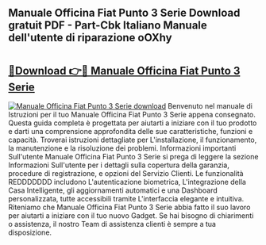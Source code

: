 ## Manuale Officina Fiat Punto 3 Serie Download gratuit PDF - Part-Cbk Italiano Manuale dell'utente di riparazione oOXhy

# <h2><a href="http://dfd3lmk.blite.top/?on=Manuale+Officina+Fiat+Punto+3+Serie">🔗Download 👉🔴 Manuale Officina Fiat Punto 3 Serie</a></h2>

[![Manuale Officina Fiat Punto 3 Serie download](https://i.imgur.com/lujVjoI.png)](http://dfd3lmk.blite.top/?on=Manuale+Officina+Fiat+Punto+3+Serie)
Benvenuto nel manuale di Istruzioni per il tuo Manuale Officina Fiat Punto 3 Serie appena consegnato. Questa guida completa è progettata per aiutarti a iniziare con il tuo prodotto e darti una comprensione approfondita delle sue caratteristiche, funzioni e capacità. Troverai istruzioni dettagliate per L'installazione, il funzionamento, la manutenzione e la risoluzione dei problemi. Informazioni importanti Sull'utente Manuale Officina Fiat Punto 3 Serie si prega di leggere la sezione Informazioni Sull'utente per i dettagli sulla copertura della garanzia, procedure di registrazione, e opzioni del Servizio Clienti. Le funzionalità REDDDDDDD includono L'autenticazione biometrica, L'integrazione della Casa Intelligente, gli aggiornamenti automatici e una Dashboard personalizzata, tutte accessibili tramite L'interfaccia elegante e intuitiva. Riteniamo che Manuale Officina Fiat Punto 3 Serie abbia fatto il suo lavoro per aiutarti a iniziare con il tuo nuovo Gadget. Se hai bisogno di chiarimenti o assistenza, il nostro Team di assistenza clienti è sempre a tua disposizione.
